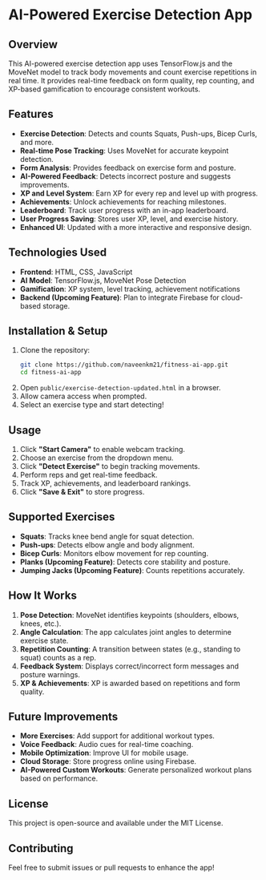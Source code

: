 # AI-Powered Exercise Detection App

## Overview
This AI-powered exercise detection app uses TensorFlow.js and the MoveNet model to track body movements and count exercise repetitions in real time. It provides real-time feedback on form quality, rep counting, and XP-based gamification to encourage consistent workouts.

## Features
- **Exercise Detection**: Detects and counts Squats, Push-ups, Bicep Curls, and more.
- **Real-time Pose Tracking**: Uses MoveNet for accurate keypoint detection.
- **Form Analysis**: Provides feedback on exercise form and posture.
- **AI-Powered Feedback**: Detects incorrect posture and suggests improvements.
- **XP and Level System**: Earn XP for every rep and level up with progress.
- **Achievements**: Unlock achievements for reaching milestones.
- **Leaderboard**: Track user progress with an in-app leaderboard.
- **User Progress Saving**: Stores user XP, level, and exercise history.
- **Enhanced UI**: Updated with a more interactive and responsive design.

## Technologies Used
- **Frontend**: HTML, CSS, JavaScript
- **AI Model**: TensorFlow.js, MoveNet Pose Detection
- **Gamification**: XP system, level tracking, achievement notifications
- **Backend (Upcoming Feature)**: Plan to integrate Firebase for cloud-based storage.

## Installation & Setup
1. Clone the repository:
   ```sh
   git clone https://github.com/naveenkm21/fitness-ai-app.git
   cd fitness-ai-app
   ```
2. Open `public/exercise-detection-updated.html` in a browser.
3. Allow camera access when prompted.
4. Select an exercise type and start detecting!

## Usage
1. Click **"Start Camera"** to enable webcam tracking.
2. Choose an exercise from the dropdown menu.
3. Click **"Detect Exercise"** to begin tracking movements.
4. Perform reps and get real-time feedback.
5. Track XP, achievements, and leaderboard rankings.
6. Click **"Save & Exit"** to store progress.

## Supported Exercises
- **Squats**: Tracks knee bend angle for squat detection.
- **Push-ups**: Detects elbow angle and body alignment.
- **Bicep Curls**: Monitors elbow movement for rep counting.
- **Planks (Upcoming Feature)**: Detects core stability and posture.
- **Jumping Jacks (Upcoming Feature)**: Counts repetitions accurately.

## How It Works
1. **Pose Detection**: MoveNet identifies keypoints (shoulders, elbows, knees, etc.).
2. **Angle Calculation**: The app calculates joint angles to determine exercise state.
3. **Repetition Counting**: A transition between states (e.g., standing to squat) counts as a rep.
4. **Feedback System**: Displays correct/incorrect form messages and posture warnings.
5. **XP & Achievements**: XP is awarded based on repetitions and form quality.

## Future Improvements
- **More Exercises**: Add support for additional workout types.
- **Voice Feedback**: Audio cues for real-time coaching.
- **Mobile Optimization**: Improve UI for mobile usage.
- **Cloud Storage**: Store progress online using Firebase.
- **AI-Powered Custom Workouts**: Generate personalized workout plans based on performance.

## License
This project is open-source and available under the MIT License.

## Contributing
Feel free to submit issues or pull requests to enhance the app!

